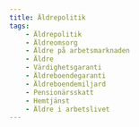 ```yaml
---
title: Äldrepolitik
tags:
    - Äldrepolitik
    - Äldreomsorg
    - Äldre på arbetsmarknaden
    - Äldre
    - Värdighetsgaranti
    - Äldreboendegaranti
    - Äldreboendemiljard
    - Pensionärsskatt
    - Hemtjänst
    - Äldre i arbetslivet
---
```

